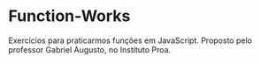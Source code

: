 # Function-Works
Exercícios para praticarmos funções em JavaScript. Proposto pelo professor Gabriel Augusto, no Instituto Proa.

